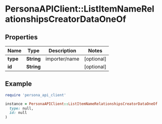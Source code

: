 # PersonaAPIClient::ListItemNameRelationshipsCreatorDataOneOf

## Properties

| Name | Type | Description | Notes |
| ---- | ---- | ----------- | ----- |
| **type** | **String** | importer/name | [optional] |
| **id** | **String** |  | [optional] |

## Example

```ruby
require 'persona_api_client'

instance = PersonaAPIClient::ListItemNameRelationshipsCreatorDataOneOf.new(
  type: null,
  id: null
)
```

